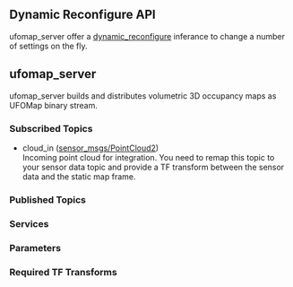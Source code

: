 ## Dynamic Reconfigure API
ufomap_server offer a [dynamic_reconfigure](http://wiki.ros.org/dynamic_reconfigure) inferance to change a number of settings on the fly.

## ufomap_server
ufomap_server builds and distributes volumetric 3D occupancy maps as UFOMap binary stream.

### Subscribed Topics
* cloud_in ([sensor_msgs/PointCloud2](http://docs.ros.org/en/api/sensor_msgs/html/msg/PointCloud2.html))  
   Incoming point cloud for integration. You need to remap this topic to your sensor data topic and provide a TF transform between the sensor data and the static map frame.

### Published Topics

### Services

### Parameters

### Required TF Transforms
